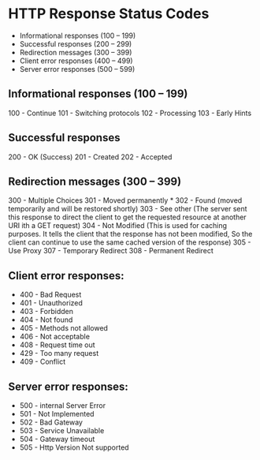 # HTTP Response Status Codes

* Informational responses (100 – 199)
* Successful responses (200 – 299)
* Redirection messages (300 – 399)
* Client error responses (400 – 499)
* Server error responses (500 – 599)

## Informational responses (100 – 199)

100 - Continue
101 - Switching protocols
102 - Processing
103 - Early Hints

## Successful responses

200 - OK (Success)
201 - Created
202 - Accepted

## Redirection messages (300 – 399)

300 - Multiple Choices
301 - Moved permanently *
302 - Found  (moved temporarily and will be restored shortly)
303 - See other (The server sent this response to direct the client to get the requested resource at another URI ith a GET request)
304 - Not Modified (This is used for caching purposes. It tells the client that the response has not been modified, 
      So the client can continue to use the same cached version of the response)
305 - Use Proxy
307 - Temporary Redirect
308 - Permanent Redirect

## Client error responses: 

* 400 - Bad Request
* 401 - Unauthorized
* 403 - Forbidden
* 404 - Not found
* 405 - Methods not allowed
* 406 - Not acceptable
* 408 - Request time out
* 429 - Too many request
* 409 - Conflict

## Server error responses:

* 500 - internal Server Error
* 501 - Not Implemented
* 502 - Bad Gateway
* 503 - Service Unavailable
* 504 - Gateway timeout
* 505 - Http Version Not supported

